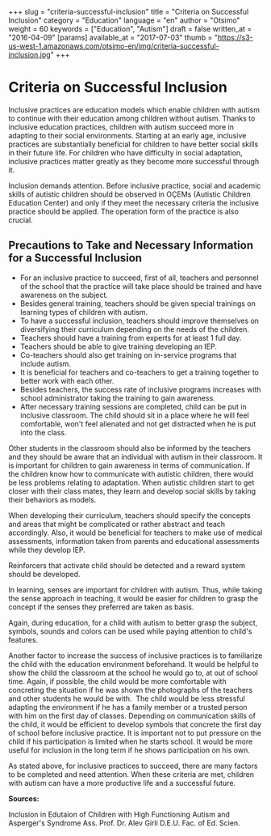 +++
slug = "criteria-successful-inclusion"
title = "Criteria on Successful Inclusion"
category = "Education"
language = "en"
author = "Otsimo"
weight = 60
keywords = ["Education", "Autism"]
draft = false
written_at = "2016-04-09"
[params]
available_at = "2017-07-03"
thumb = "https://s3-us-west-1.amazonaws.com/otsimo-en/img/criteria-successful-inclusion.jpg"
+++

# Criteria on Successful Inclusion

Inclusive practices are education models which enable children with autism to continue with their education among children without autism. Thanks to inclusive education practices, children with autism succeed more in adapting to their social environments. Starting at an early age, inclusive practices are substantially beneficial for children to have better social skills in their future life. For children who have difficulty in social adaptation, inclusive practices matter greatly as they become more successful through it.

Inclusion demands attention. Before inclusive practice, social and academic skills of autistic children should be observed in OÇEMs (Autistic Children Education Center) and only if they meet the necessary criteria the inclusive practice should be applied. The operation form of the practice is also crucial.


## Precautions to Take and Necessary Information for a Successful Inclusion

  * For an inclusive practice to succeed, first of all, teachers and personnel of the school that the practice will take place should be trained and have awareness on the subject.
  * Besides general training, teachers should be given special trainings on learning types of children with autism.
  * To have a successful inclusion, teachers should improve themselves on diversifying their curriculum depending on the needs of the children.
  * Teachers should have a training from experts for at least 1 full day.
  * Teachers should be able to give training developing an IEP.
  * Co-teachers should also get training on in-service programs that include autism.
  * It is beneficial for teachers and co-teachers to get a training together to better work with each other.
  * Besides teachers, the success rate of inclusive programs increases with school administrator taking the training to gain awareness.
  * After necessary training sessions are completed, child can be put in inclusive classroom. The child should sit in a place where he will feel comfortable, won't feel alienated and not get distracted when he is put into the class.



Other students in the classroom should also be informed by the teachers and they should be aware that an individual with autism in their classroom. It is important for children to gain awareness in terms of communication. If the children know how to communicate with autistic children, there would be less problems relating to adaptation. When autistic children start to get closer with their class mates, they learn and develop social skills by taking their behaviors as models.

When developing their curriculum, teachers should specify the concepts and areas that might be complicated or rather abstract and teach accordingly. Also, it would be beneficial for teachers to make use of medical assessments, information taken from parents and educational assessments while they develop IEP.

Reinforcers that activate child should be detected and a reward system should be developed.

In learning, senses are important for children with autism. Thus, while taking the sense approach in teaching, it would be easier for children to grasp the concept if the senses they preferred are taken as basis.

Again, during education, for a child with autism to better grasp the subject, symbols, sounds and colors can be used while paying attention to child's features.

Another factor to increase the success of inclusive practices is to familiarize the child with the education environment beforehand. It would be helpful to show the child the classroom at the school he would go to, at out of school time. Again, if possible, the child would be more comfortable with concreting the situation if he was shown the photographs of the teachers and other students he would be with.  The child would be less stressful adapting the environment if he has a family member or a trusted person with him on the first day of classes. Depending on communication skills of the child, it would be efficient to develop symbols that concrete the first day of school before inclusive practice. It is important not to put pressure on the child if his participation is limited when he starts school. It would be more useful for inclusion in the long term if he shows participation on his own.

As stated above, for inclusive practices to succeed, there are many factors to be completed and need attention. When these criteria are met, children with autism can have a more productive life and a successful future.

**Sources:**

Inclusion in Edutaion of Children with High Functioning Autism and Asperger's Syndrome Ass. Prof. Dr. Alev Girli D.E.U. Fac. of Ed. Scien.
